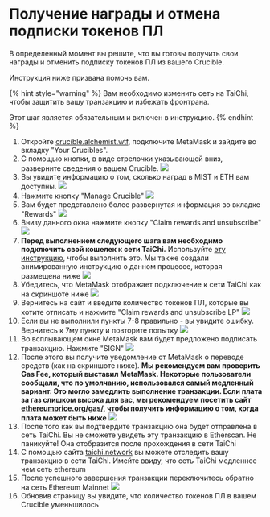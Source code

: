 # Получение награды и отмена подписки токенов ПЛ

В определенный момент вы решите, что вы готовы получить свои награды и отменить подписку токенов ПЛ из вашего Crucible.

Инструкция ниже призвана помочь вам.

{% hint style="warning" %}
Вам необходимо изменить сеть на TaiChi, чтобы защитить вашу транзакцию и  избежать фронтрана.

Этот шаг является обязательным и включен в инструкцию.
{% endhint %}

1. Откройте [crucible.alchemist.wtf](https://crucible.alchemist.wtf/), подключите MetaMask и зайдите во вкладку "Your Crucibles".
2. С помощью кнопки, в виде стрелочки указывающей вниз, разверните сведения о вашем Crucible. ![](../../.gitbook/assets/screenshot-2021-05-07-at-12.50.58.png) 
3. Вы увидите информацию о том, сколько наград в MIST и ETH вам доступны. ![](../../.gitbook/assets/screenshot-2021-05-07-at-12.50.42.png) 
4. Нажмите кнопку "Manage Crucible" ![](../../.gitbook/assets/screenshot-2021-05-07-at-12.51.04.png) 
5. Вам будет представлено более развернутая информация во вкладке "Rewards" ![](../../.gitbook/assets/screenshot-2021-05-07-at-12.51.22.png) 
6. Внизу данного окна нажмите кнопку "Claim rewards and unsubscribe"   ![](../../.gitbook/assets/screenshot-2021-05-07-at-13.05.52.png) 
7. **Перед выполнением следующего шага вам необходимо подключить свой кошелек к сети TaiChi.** Используйте [эту инструкцию](https://github.com/Taichi-Network/docs/blob/master/sendPriveteTx_tutorial.md), чтобы выполнить это. Мы также создали анимированную инструкцию о данном процессе, которая размещена ниже ![](../../.gitbook/assets/taichi-network-add.gif) 
8. Убедитесь, что MetaMask отображает подключение к сети TaiChi как на скриншоте ниже ![](https://i.imgur.com/kszVVbq.png)
9. Вернитесь на сайт и введите количество токенов ПЛ, которые вы хотите отписать и нажмите "Claim rewards and unsubscribe LP" ![](../../.gitbook/assets/screenshot-2021-05-07-at-13.06.00.png) 
10. Если вы не выполнили пункты  7-8 правильно - вы увидите ошибку. Вернитесь к 7му пункту и повторите попытку ![](../../.gitbook/assets/screenshot-2021-05-07-at-13.06.44.png) 
11. Во всплывающем окне MetaMask вам будет предложено подписать транзакцию. Нажмите "SIGN"  ![](../../.gitbook/assets/screenshot-2021-05-07-at-13.11.35.png) 
12. После этого вы получите уведомление от MetaMask о переводе средств \(как на скриншоте ниже\). **Мы рекомендуем вам проверить Gas Fee, который выставил MetaMask. Некоторые пользователи сообщали, что по умолчанию, использовался самый медленный вариант. Это могло замедлить выполнение транзакции. Если плата за газ слишком высока для вас, мы рекомендуем посетить сайт** [**ethereumprice.org/gas/**](https://ethereumprice.org/gas/)**, чтобы получить информацию о том, когда плата может быть ниже** ![](../../.gitbook/assets/screenshot-2021-05-07-at-13.11.44.png) 
13. После того как вы подтвердите транзакцию она будет отправлена в сеть TaiChi. Вы не сможете увидеть эту транзакцию в Etherscan. Не паникуйте! Она отобразится после прохождения в сети TaiChi
14. С помощью сайта [taichi.network](https://taichi.network/) вы можете отследить вашу транзакцию в сети TaiChi. Имейте ввиду, что сеть TaiChi медленнее чем сеть ethereum
15. После успешного завершения транзакции переключитесь обратно на сеть Ethereum Mainnet ![](https://i.imgur.com/fcPY6Zp.png) 
16. Обновив страницу вы увидите, что количество токенов ПЛ в вашем Crucible уменьшилось

